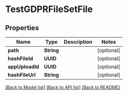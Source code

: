 # TestGDPRFileSetFile

## Properties
Name | Type | Description | Notes
------------ | ------------- | ------------- | -------------
**path** | **String** |  | [optional] 
**hashFileId** | **UUID** |  | [optional] 
**appUploadId** | **UUID** |  | [optional] 
**hashFileUrl** | **String** |  | [optional] 

[[Back to Model list]](../README.md#documentation-for-models) [[Back to API list]](../README.md#documentation-for-api-endpoints) [[Back to README]](../README.md)


